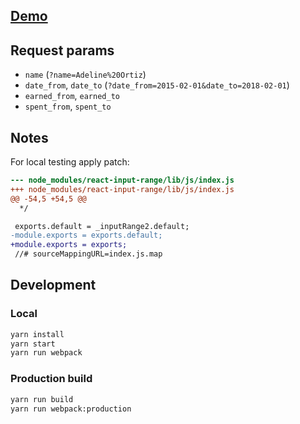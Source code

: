 ## [Demo](https://sailplay-filter-aaquqe0t1.now.sh/)

## Request params

* `name` (`?name=Adeline%20Ortiz`)
* `date_from`, `date_to` (`?date_from=2015-02-01&date_to=2018-02-01`)
* `earned_from`, `earned_to`
* `spent_from`, `spent_to`

## Notes

For local testing apply patch:

```diff
--- node_modules/react-input-range/lib/js/index.js
+++ node_modules/react-input-range/lib/js/index.js
@@ -54,5 +54,5 @@
  */

 exports.default = _inputRange2.default;
-module.exports = exports.default;
+module.exports = exports;
 //# sourceMappingURL=index.js.map
```

## Development

### Local

```sh
yarn install
yarn start
yarn run webpack
```

### Production build

```sh
yarn run build
yarn run webpack:production
```